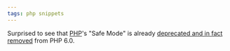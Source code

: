 ```yaml
---
tags: php snippets
---
```


Surprised to see that [PHP](/wiki/PHP)'s "Safe Mode" is already [deprecated and in fact removed](http://php.net/manual/en/ini.sect.safe-mode.php) from PHP 6.0.
